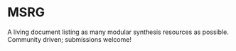 # MSRG
A living document listing as many modular synthesis resources as possible. Community driven; submissions welcome!
